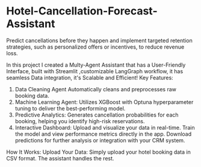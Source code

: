 # Hotel-Cancellation-Forecast-Assistant
Predict cancellations before they happen and implement targeted retention strategies, such as personalized offers or incentives, to reduce revenue loss.

In this project I created a Multy-Agent Assistant that has a User-Friendly Interface, built with Streamlit ,customizable LangGraph workflow, it has seamless Data integration, it's Scalable and Efficient!
Key Features:
1. Data Cleaning Agent
Automatically cleans and preprocesses raw booking data.
2. Machine Learning Agent:
Utilizes XGBoost with Optuna hyperparameter tuning to deliver the best-performing model.
3. Predictive Analytics:
Generates cancellation probabilities for each booking, helping you identify high-risk reservations.
4. Interactive Dashboard:
Upload and visualize your data in real-time.
Train the model and view performance metrics directly in the app.
Download predictions for further analysis or integration with your CRM system.

How It Works:
Upload Your Data:
Simply upload your hotel booking data in CSV format. The assistant handles the rest.
